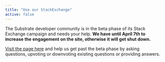 ```yaml
---
title: "Use our StackExchange"
active: false
---
```


The Substrate developer community is in the beta phase of its Stack Exchange campaign and needs your help. **We have until April 7th to increase the engagement on the site, otherwise it will get shut down.**

[Visit the page here](https://substrate.stackexchange.com/) and help us get past the beta phase by asking questions, upvoting or downvoting existing questions or providing answers.
